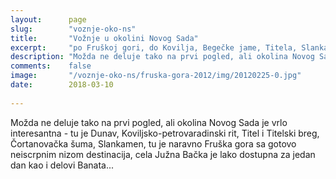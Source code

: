 ```yaml
---
layout:      page
slug:        "voznje-oko-ns"
title:       "Vožnje u okolini Novog Sada"
excerpt:     "po Fruškoj gori, do Kovilja, Begečke jame, Titela, Slankamena..."
description: "Možda ne deluje tako na prvi pogled, ali okolina Novog Sada je zapravo vrlo interesantna -  tu je Dunav, Koviljsko-petrovaradinski rit, Čortanovačka šuma, tu je naravno Fruška gora sa gotovo neiscrpnim nizom destinacija, cela Južna Bačka je lako dostupna za jedan dan, kao i delovi Banata..."
comments:    false
image:       "/voznje-oko-ns/fruska-gora-2012/img/20120225-0.jpg"
date:        2018-03-10
  
---
```


Možda ne deluje tako na prvi pogled, ali okolina Novog Sada je vrlo interesantna -  tu je Dunav, 
Koviljsko-petrovaradinski rit, Titel i Titelski breg, Čortanovačka šuma, Slankamen, tu je naravno Fruška gora sa gotovo 
neiscrpnim nizom destinacija, cela Južna Bačka je lako dostupna za jedan dan kao i delovi Banata...